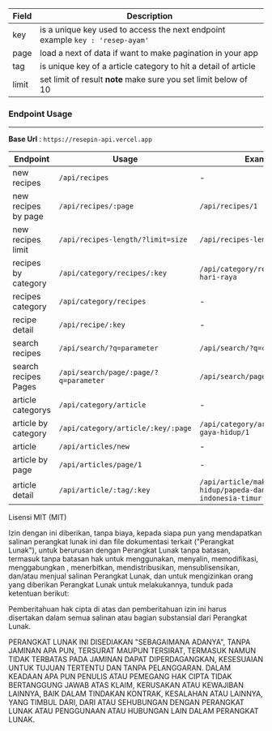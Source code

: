 | Field | Description |
| ------ | ----------- |
| key   | is a unique key used to access the next endpoint example  ```key : 'resep-ayam'``` |
| page | load a next of data if want to make pagination in your app |
| tag    | is unique key of a article category to hit a detail of article|
| limit    | set limit of result **note** make sure you set limit below of 10 |



### Endpoint Usage
---
**Base Url** : `https://resepin-api.vercel.app`

| Endpoint | Usage | Example |
|----------|-------|---------|
| new recipes | `/api/recipes` | - |
| new recipes by page | `/api/recipes/:page` | `/api/recipes/1` |
| new recipes limit | `/api/recipes-length/?limit=size` | `/api/recipes-length/?limit=5` |
| recipes by category | `/api/category/recipes/:key` | `/api/category/recipes/masakan-hari-raya` |
| recipes category | `/api/category/recipes` | - |
| recipe detail | `/api/recipe/:key` | - |
| search recipes | `/api/search/?q=parameter` | `/api/search/?q=coto` |
| search recipes Pages | `/api/search/page/:page/?q=parameter` | `/api/search/page/1?q=coto` |
| article categorys | `/api/category/article` | - |
| article by category | `/api/category/article/:key/:page` | `/api/category/article/makanan-gaya-hidup/1` |
| article | `/api/articles/new` | - |
| article by page | `/api/articles/page/1` | - |
| article detail | `/api/article/:tag/:key` | `/api/article/makanan-gaya-hidup/papeda-dan-masakan-indonesia-timur` |



Lisensi MIT (MIT)

Izin dengan ini diberikan, tanpa biaya, kepada siapa pun yang mendapatkan salinan perangkat lunak ini dan file dokumentasi terkait ("Perangkat Lunak"), untuk berurusan dengan Perangkat Lunak tanpa batasan, termasuk tanpa batasan hak untuk menggunakan, menyalin, memodifikasi, menggabungkan , menerbitkan, mendistribusikan, mensublisensikan, dan/atau menjual salinan Perangkat Lunak, dan untuk mengizinkan orang yang diberikan Perangkat Lunak untuk melakukannya, tunduk pada ketentuan berikut:

Pemberitahuan hak cipta di atas dan pemberitahuan izin ini harus disertakan dalam semua salinan atau bagian substansial dari Perangkat Lunak.

PERANGKAT LUNAK INI DISEDIAKAN "SEBAGAIMANA ADANYA", TANPA JAMINAN APA PUN, TERSURAT MAUPUN TERSIRAT, TERMASUK NAMUN TIDAK TERBATAS PADA JAMINAN DAPAT DIPERDAGANGKAN, KESESUAIAN UNTUK TUJUAN TERTENTU DAN TANPA PELANGGARAN. DALAM KEADAAN APA PUN PENULIS ATAU PEMEGANG HAK CIPTA TIDAK BERTANGGUNG JAWAB ATAS KLAIM, KERUSAKAN ATAU KEWAJIBAN LAINNYA, BAIK DALAM TINDAKAN KONTRAK, KESALAHAN ATAU LAINNYA, YANG TIMBUL DARI, DARI ATAU SEHUBUNGAN DENGAN PERANGKAT LUNAK ATAU PENGGUNAAN ATAU HUBUNGAN LAIN DALAM PERANGKAT LUNAK.